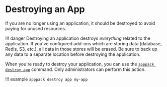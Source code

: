 # Destroying an App

If you are no longer using an application, it should be destroyed to avoid paying for unused resources.

!!! danger
    Destroying an application destroys _everything_ related to the application. If you've configured add-ons which are storing data (database, Redis, S3, etc.), all data in those stores will be erased. Be sure to back up any data to a separate location before destroying the application.

When you're ready to destroy your application, you can use the [`apppack destroy app`](/command-line-reference/apppack_destroy_app/) command. Only administrators can perform this action.

!!! example
    ```
    apppack destroy app my-app
    ```
